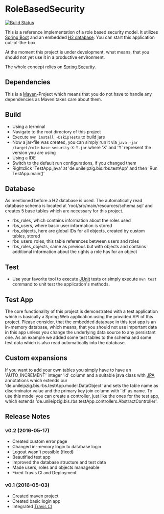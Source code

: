 # RoleBasedSecurity

[![Build Status](https://travis-ci.org/lukaswerner/RoleBasedSecurity.svg?branch=master)](https://travis-ci.org/lukaswerner/RoleBasedSecurity)

This is a reference implementation of a role based security model.
It utilizes [Spring Boot](http://projects.spring.io/spring-boot/) and an embedded
[H2 database](http://www.h2database.com/html/main.html). You can start this application out-of-the-box.

At the moment this project is under development, what means, that you should
not yet use it in a productive environment.

The whole concept relies on [Spring Security](http://projects.spring.io/spring-security/).

## Dependencies
This is a [Maven](http://maven.apache.org/)-Project which means that you do not have to handle any dependencies
as Maven takes care about them.


## Build
- Using a terminal
 - Navigate to the root directory of this project
 - Execute `mvn install -DskipTests` to build jars
 - Now a jar-file was created, you can simply run it via
 `java -jar /target/role-base-security-X-Y.jar` where 'X' and 'Y' represent the version you are using
- Using a IDE
 - Switch to the default run configurations, if you changed them
 - Rightclick 'TestApp.java' at 'de.unileipzig.bis.rbs.testApp' and then 'Run TestApp.main()'

## Database
As mentioned before a H2 database is used. The automatically read database schema is located at
'root/src/main/resources/schema.sql' and creates 5 base tables which are necessary for this project.
- rbs_roles, which contains information about the roles used
- rbs_users, where basic user information is stored
- rbs_objects, here are global IDs for all objects, created by custom tables, stored
- rbs_users_roles, this table references between users and roles
- rbs_roles_objects, same as previous but with objects and contains additional information about the
rights a role has for an object


## Test
- Use your favorite tool to execute [JUnit](http://junit.org/junit4/) tests or
simply execute `mvn test` command to unit test the application's methods.


## Test App
The core functionality of this project is demonstrated with a test application which is basically a
Spring Web application using the provided API of this project.
Please consider, that the embedded database in this test app is an in-memory database,
which means, that you should not use important data in this app unless you change
the underlying data source to any persistant one.
As an example we added some test tables to the schema and some test data which is also read automatically
into the database.

## Custom expansions
If you want to add your own tables you simply have to have an 'AUTO_INCREMENT' integer 'id' column and
a suitable java class with [JPA](http://projects.spring.io/spring-data-jpa/) annotations which extends
our 'de.unileipzig.bis.rbs.testApp.model.DataObject' and sets the table name as discriminator value and the
primary key join column with 'id' as name. To use this model you can create a controller, just like the ones
for the  test app, which extends 'de.unileipzig.bis.rbs.testApp.controllers.AbstractController'.

## Release Notes

### v0.2 (2016-05-17)
- Created custom error page
- Changed in-memory login to database login
- Logout wasn't possible (fixed)
- Beautified test app
- Improved the database structure and test data
- Made users, roles and objects manageable
- Fixed Travis CI and Deployment

### v0.1 (2016-05-03)
- Created maven project
- Created basic login app
- Integrated [Travis CI](https://travis-ci.org/)
